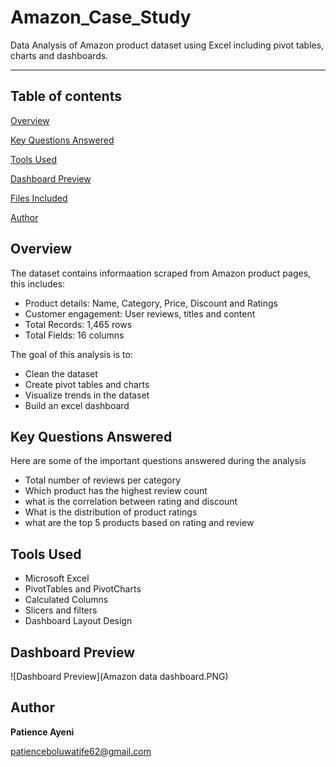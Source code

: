 # Amazon_Case_Study
Data Analysis of Amazon product dataset using Excel including pivot tables, charts and dashboards.

-----
## Table of contents
[Overview](#overview)

[Key Questions Answered](#key-questions-answered)

[Tools Used](#tools-used)

[Dashboard Preview](#dashboard-preview)

[Files Included](#files-included)

[Author](#author)


## Overview
The dataset contains informaation scraped from Amazon product pages, this includes:
- Product details: Name, Category, Price, Discount and Ratings
- Customer engagement: User reviews, titles and content
- Total Records: 1,465 rows
- Total Fields: 16 columns

The goal of this analysis is to:
- Clean the dataset
- Create pivot tables and charts
- Visualize trends in the dataset
- Build an excel dashboard

## Key Questions Answered
Here are some of the important questions answered during the analysis
- Total number of reviews per category
- Which product has the highest review count
- what is the correlation between rating and discount
- What is the distribution of product ratings
- what are the top 5 products based on rating and review


## Tools Used
- Microsoft Excel
- PivotTables and PivotCharts
- Calculated Columns
- Slicers and filters
- Dashboard Layout Design

## Dashboard Preview
![Dashboard Preview](Amazon data dashboard.PNG)

## Author
**Patience Ayeni**

patienceboluwatife62@gmail.com


